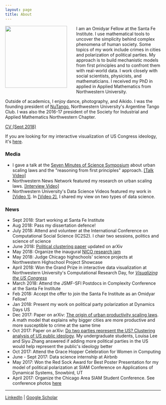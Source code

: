 ```yaml
---
layout: page
title: About
---
```


<img style="float: left; margin: 0px 30px 30px 0px;" src="../files/vcyang_photo_1708.jpg" width = "200"/>
I am an Omidyar Fellow at the Santa Fe Institute. I use mathematical tools to uncover the simplicity behind complex phenomena of human society. Some topics of my work include crimes in cities and polarization of political parties. My approach is to build mechanistic models from first principles and to confront them with real-world data. I work closely with social scientists, physicists, and mathematicians. I received my PhD in applied in Applied Mathematics from Northwestern University. 

Outside of academics, I enjoy dance, photography, and Aikido. I was the founding president of [NuTango](http://nutango.wix.com/nutango), Northwestern University's Argentine Tango Club. I was also the 2016-17 president of the Society for Industrial and Applied Mathematics Northwestern Chapter. 

[CV (Sept 2018)](../files/VC_Yang_CV_Sept_2018.pdf)

If you are looking for my interactive visualization of US Congress ideology, it's [here](http://www.vcyang.com/vis_congress/).


### Media 
* I gave a talk at the [Seven Minutes of Science Symposium](http://rsg.northwestern.edu/w2017.html) about urban scaling laws and the "reasoning from first principles" approach. [[Talk Video]](https://www.youtube.com/watch?v=Xs5ewFzNSYI)
* Northwestern News Network featured my research on urban scaling laws. [[Interview Video]](https://youtu.be/eIiNyI5sWuk?t=18m49s)
* Northwestern University's Data Science Videos featured my work in [[Video 1]](https://youtu.be/9lh6TYon0_I). In [[Video 2]](https://youtu.be/5by2WzQVx9U), I shared my view on two types of data science.


### News 
* Sept 2018: Start working at Santa Fe Institute
* Aug 2018: Pass my dissertation defence! 
* July 2018: Attend and volunteer at the International Conference on Computational Social Science (IC2S2). I chair two sessions, politics and science of science
* June 2018: [Political clustering paper](http://arxiv.org/abs/1710.09347) updated on arXiv
* May 2018: Organize the inaugural [NICO research jam](https://www.nico.northwestern.edu/news-events/events/?eid=533417)
* May 2018: Judge Chicago highschools' science projects at Northwestern Highschool Project Showcase
* April 2018: Won the Grand Prize in interactive data visualization at Northwestern University's Computational Research Day, for [*Visualizing the US Congress*](http://www.vcyang.com/vis_congress/)
* March 2018: Attend the JSMF-SFI Postdocs in Complexity Conference at the Santa Fe Institute
* Feb 2018: Accept the offer to join the Santa Fe Institute as an Omidyar Fellow! 
* Jan 2018: Present my work on political party polarization at Dynamics Days US
* Dec 2017: Paper on arXiv: [The origin of urban productivity scaling laws](http://arxiv.org/abs/1712.00476). A math model that explains why bigger cities are more productive and more susceptible to crime at the same time
* Oct 2017: Paper on arXiv:  [Do two parties represent the US? Clustering analysis of US public ideology](http://arxiv.org/abs/1710.09347). My undergraduate students, Louisa Lee and Siyu Zhang answered if adding more political parties in the US would help represent the public's ideology better
* Oct 2017: Attend the Grace Hopper Celebration for Women in Computing
* June - Sept 2017: Data science internship at Airbnb
* May 2017: Won the Red Sock Award for Best Poster Presentation for my model of political polarization at SIAM Conference on Applications of Dynamical Systems, Snowbird, UT
* April 2017: Organize the Chicago Area SIAM Student Conference. See conference photos [here](https://goo.gl/photos/qsbvGHyJ8QANQHfCA)

-----
[LinkedIn](https://www.linkedin.com/in/vcyang) &#124; [Google Scholar](https://scholar.google.com/citations?user=-dMTyjIAAAAJ&hl=en)
